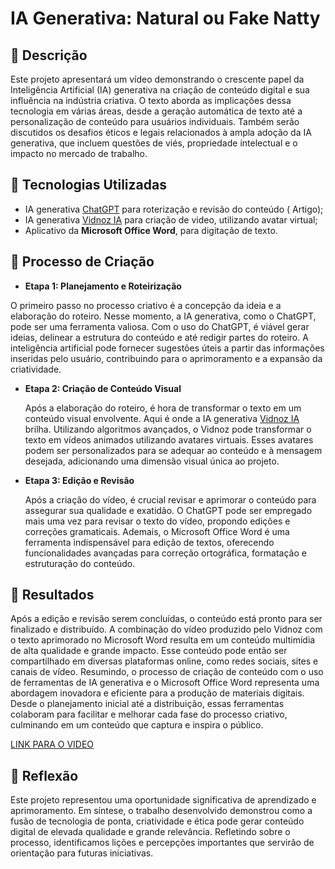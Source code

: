 # IA Generativa: Natural ou Fake Natty
## 📒 Descrição
Este projeto apresentará um vídeo demonstrando o crescente papel da Inteligência Artificial (IA) generativa na criação de conteúdo digital e sua influência na indústria criativa. O texto aborda as implicações dessa tecnologia em várias áreas, desde a geração automática de texto até a personalização de conteúdo para usuários individuais. Também serão discutidos os desafios éticos e legais relacionados à ampla adoção da IA generativa, que incluem questões de viés, propriedade intelectual e o impacto no mercado de trabalho.

## 🤖 Tecnologias Utilizadas
* IA generativa [ChatGPT](https://chat.openai.com/) para roterização e revisão do conteúdo ( Artigo);
* IA generativa [Vidnoz IA](https://aiapp-pt.vidnoz.com/) para criação de video, utilizando avatar virtual;
* Aplicativo da **Microsoft Office Word**, para digitação de texto.
  
## 🧐 Processo de Criação
* **Etapa 1: Planejamento e Roteirização**

O primeiro passo no processo criativo é a concepção da ideia e a elaboração do roteiro. Nesse momento, a IA generativa, como o ChatGPT, pode ser uma ferramenta valiosa. Com o uso do ChatGPT, é viável gerar ideias, delinear a estrutura do conteúdo e até redigir partes do roteiro. A inteligência artificial pode fornecer sugestões úteis a partir das informações inseridas pelo usuário, contribuindo para o aprimoramento e a expansão da criatividade.

* **Etapa 2: Criação de Conteúdo Visual**
  
  Após a elaboração do roteiro, é hora de transformar o texto em um conteúdo visual envolvente. Aqui é onde a IA generativa [Vidnoz IA](https://aiapp-pt.vidnoz.com/) brilha. Utilizando algoritmos avançados, o Vidnoz pode transformar o texto em vídeos animados utilizando avatares virtuais. Esses avatares podem ser personalizados para se adequar ao conteúdo e à mensagem desejada, adicionando uma 
  dimensão visual única ao projeto.



* **Etapa 3: Edição e Revisão**

  Após a criação do vídeo, é crucial revisar e aprimorar o conteúdo para assegurar sua qualidade e exatidão. O ChatGPT pode ser empregado mais uma vez para revisar o texto do vídeo, propondo edições e correções gramaticais. Ademais, o Microsoft Office Word é uma ferramenta indispensável para edição de textos, oferecendo funcionalidades avançadas para correção ortográfica, formatação e estruturação do conteúdo.

## 🚀 Resultados
Após a edição e revisão serem concluídas, o conteúdo está pronto para ser finalizado e distribuído. A combinação do vídeo produzido pelo Vidnoz com o texto aprimorado no Microsoft Word resulta em um conteúdo multimídia de alta qualidade e grande impacto. Esse conteúdo pode então ser compartilhado em diversas plataformas online, como redes sociais, sites e canais de vídeo.
Resumindo, o processo de criação de conteúdo com o uso de ferramentas de IA generativa e o Microsoft Office Word representa uma abordagem inovadora e eficiente para a produção de materiais digitais. Desde o planejamento inicial até a distribuição, essas ferramentas colaboram para facilitar e melhorar cada fase do processo criativo, culminando em um conteúdo que captura e inspira o público.

[LINK PARA O VIDEO](https://share.vidnoz.com/aivideo?id=7658353)

## 💭 Reflexão
Este projeto representou uma oportunidade significativa de aprendizado e aprimoramento. Em síntese, o trabalho desenvolvido demonstrou como a fusão de tecnologia de ponta, criatividade e ética pode gerar conteúdo digital de elevada qualidade e grande relevância. Refletindo sobre o processo, identificamos lições e percepções importantes que servirão de orientação para futuras iniciativas.
